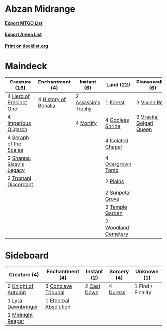 # Abzan Midrange

#### [Export MTGO List](../collection/Abzan%20Midrange/Abzan%20Midrange.txt)
#### [Export Arena List](../collection/Abzan%20Midrange/Abzan%20Midrange_arena.txt)
#### [Print on decklist.org](http://decklist.org/?deckmain=2%09Assassin's%20Trophy%0A2%09Find%20/%20Finality%0A4%09Flower%20/%20Flourish%0A1%09Forest%0A4%09Godless%20Shrine%0A4%09Hero%20of%20Precinct%20One%0A4%09History%20of%20Benalia%0A4%09Imperious%20Oligarch%0A4%09Isolated%20Chapel%0A4%09Mortify%0A4%09Overgrown%20Tomb%0A2%09Plains%0A4%09Seraph%20of%20the%20Scales%0A2%09Shanna,%20Sisay's%20Legacy%0A2%09Sunpetal%20Grove%0A3%09Temple%20Garden%0A2%09Trostani%20Discordant%0A3%09Vivien%20Reid%0A3%09Vraska,%20Golgari%20Queen%0A2%09Woodland%20Cemetery&deckside=2%09Cast%20Down%0A3%09Conclave%20Tribunal%0A4%09Duress%0A1%09Ethereal%20Absolution%0A1%09Find%20/%20Finality%0A2%09Knight%20of%20Autumn%0A1%09Lyra%20Dawnbringer%0A1%09Midnight%20Reaper)
# Maindeck

|                                           Creature (16)                                           |                                        Enchantment (4)                                        |                                         Instant (6)                                          |                                          Land (22)                                           |                                         Planeswalker (6)                                         |    Unknown (6)    |
|---------------------------------------------------------------------------------------------------|-----------------------------------------------------------------------------------------------|----------------------------------------------------------------------------------------------|----------------------------------------------------------------------------------------------|--------------------------------------------------------------------------------------------------|-------------------|
|4 [Hero of Precinct One](http://gatherer.wizards.com/Pages/Card/Details.aspx?multiverseid=457155)  |4 [History of Benalia](http://gatherer.wizards.com/Pages/Card/Details.aspx?multiverseid=442909)|2 [Assassin's Trophy](http://gatherer.wizards.com/Pages/Card/Details.aspx?multiverseid=452902)|1 [Forest](http://gatherer.wizards.com/Pages/Card/Details.aspx?multiverseid=439860)           |3 [Vivien Reid](http://gatherer.wizards.com/Pages/Card/Details.aspx?multiverseid=447344)          |2 Find / Finality  |
|4 [Imperious Oligarch](http://gatherer.wizards.com/Pages/Card/Details.aspx?multiverseid=457328)    |                                                                                               |4 [Mortify](http://gatherer.wizards.com/Pages/Card/Details.aspx?multiverseid=420829)          |4 [Godless Shrine](http://gatherer.wizards.com/Pages/Card/Details.aspx?multiverseid=405099)   |3 [Vraska, Golgari Queen](http://gatherer.wizards.com/Pages/Card/Details.aspx?multiverseid=452963)|4 Flower / Flourish|
|4 [Seraph of the Scales](http://gatherer.wizards.com/Pages/Card/Details.aspx?multiverseid=457349)  |                                                                                               |                                                                                              |4 [Isolated Chapel](http://gatherer.wizards.com/Pages/Card/Details.aspx?multiverseid=443129)  |                                                                                                  |                   |
|2 [Shanna, Sisay's Legacy](http://gatherer.wizards.com/Pages/Card/Details.aspx?multiverseid=443092)|                                                                                               |                                                                                              |4 [Overgrown Tomb](http://gatherer.wizards.com/Pages/Card/Details.aspx?multiverseid=405103)   |                                                                                                  |                   |
|2 [Trostani Discordant](http://gatherer.wizards.com/Pages/Card/Details.aspx?multiverseid=452958)   |                                                                                               |                                                                                              |2 [Plains](http://gatherer.wizards.com/Pages/Card/Details.aspx?multiverseid=439856)           |                                                                                                  |                   |
|                                                                                                   |                                                                                               |                                                                                              |2 [Sunpetal Grove](http://gatherer.wizards.com/Pages/Card/Details.aspx?multiverseid=420946)   |                                                                                                  |                   |
|                                                                                                   |                                                                                               |                                                                                              |3 [Temple Garden](http://gatherer.wizards.com/Pages/Card/Details.aspx?multiverseid=405112)    |                                                                                                  |                   |
|                                                                                                   |                                                                                               |                                                                                              |2 [Woodland Cemetery](http://gatherer.wizards.com/Pages/Card/Details.aspx?multiverseid=443136)|                                                                                                  |                   |


# Sideboard

|                                        Creature (4)                                         |                                        Enchantment (4)                                         |                                     Instant (2)                                      |                                   Sorcery (4)                                    |   Unknown (1)   |
|---------------------------------------------------------------------------------------------|------------------------------------------------------------------------------------------------|--------------------------------------------------------------------------------------|----------------------------------------------------------------------------------|-----------------|
|2 [Knight of Autumn](http://gatherer.wizards.com/Pages/Card/Details.aspx?multiverseid=452933)|3 [Conclave Tribunal](http://gatherer.wizards.com/Pages/Card/Details.aspx?multiverseid=452756)  |2 [Cast Down](http://gatherer.wizards.com/Pages/Card/Details.aspx?multiverseid=442969)|4 [Duress](http://gatherer.wizards.com/Pages/Card/Details.aspx?multiverseid=14557)|1 Find / Finality|
|1 [Lyra Dawnbringer](http://gatherer.wizards.com/Pages/Card/Details.aspx?multiverseid=442914)|1 [Ethereal Absolution](http://gatherer.wizards.com/Pages/Card/Details.aspx?multiverseid=457314)|                                                                                      |                                                                                  |                 |
|1 [Midnight Reaper](http://gatherer.wizards.com/Pages/Card/Details.aspx?multiverseid=452827) |                                                                                                |                                                                                      |                                                                                  |                 |

